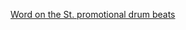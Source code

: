 [Word on the St. promotional drum beats](https://github.com/TurtleWolf/WordONtheDrumMachine/edit/master/index.html "WordONtheDrumMachine")
